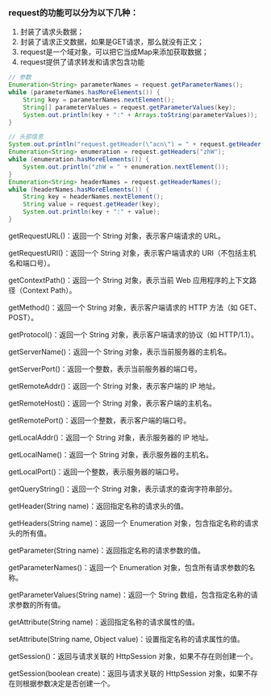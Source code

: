 ### request的功能可以分为以下几种：
1. 封装了请求头数据；
2. 封装了请求正文数据，如果是GET请求，那么就没有正文；
3. request是一个域对象，可以把它当成Map来添加获取数据； 
4. request提供了请求转发和请求包含功能


``` java
// 参数
Enumeration<String> parameterNames = request.getParameterNames();
while (parameterNames.hasMoreElements()) {
    String key = parameterNames.nextElement();
    String[] parameterValues = request.getParameterValues(key);
    System.out.println(key + ":" + Arrays.toString(parameterValues));
}

// 头部信息
System.out.println("request.getHeader(\"acn\") = " + request.getHeader("acn"));
Enumeration<String> enumeration = request.getHeaders("zhW");
while (enumeration.hasMoreElements()) {
    System.out.println("zhW = " + enumeration.nextElement());
}
Enumeration<String> headerNames = request.getHeaderNames();
while (headerNames.hasMoreElements()) {
    String key = headerNames.nextElement();
    String value = request.getHeader(key);
    System.out.println(key + ":" + value);
}
```


getRequestURL()：返回一个 String 对象，表示客户端请求的 URL。

getRequestURI()：返回一个 String 对象，表示客户端请求的 URI（不包括主机名和端口号）。

getContextPath()：返回一个 String 对象，表示当前 Web 应用程序的上下文路径（Context Path）。

getMethod()：返回一个 String 对象，表示客户端请求的 HTTP 方法（如 GET、POST）。

getProtocol()：返回一个 String 对象，表示客户端请求的协议（如 HTTP/1.1）。

getServerName()：返回一个 String 对象，表示当前服务器的主机名。

getServerPort()：返回一个整数，表示当前服务器的端口号。

getRemoteAddr()：返回一个 String 对象，表示客户端的 IP 地址。

getRemoteHost()：返回一个 String 对象，表示客户端的主机名。

getRemotePort()：返回一个整数，表示客户端的端口号。

getLocalAddr()：返回一个 String 对象，表示服务器的 IP 地址。

getLocalName()：返回一个 String 对象，表示服务器的主机名。

getLocalPort()：返回一个整数，表示服务器的端口号。

getQueryString()：返回一个 String 对象，表示请求的查询字符串部分。

getHeader(String name)：返回指定名称的请求头的值。

getHeaders(String name)：返回一个 Enumeration 对象，包含指定名称的请求头的所有值。

getParameter(String name)：返回指定名称的请求参数的值。

getParameterNames()：返回一个 Enumeration 对象，包含所有请求参数的名称。

getParameterValues(String name)：返回一个 String 数组，包含指定名称的请求参数的所有值。

getAttribute(String name)：返回指定名称的请求属性的值。

setAttribute(String name, Object value)：设置指定名称的请求属性的值。

getSession()：返回与请求关联的 HttpSession 对象，如果不存在则创建一个。

getSession(boolean create)：返回与请求关联的 HttpSession 对象，如果不存在则根据参数决定是否创建一个。